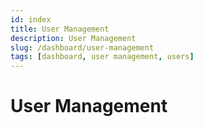 ```yaml
---
id: index
title: User Management
description: User Management
slug: /dashboard/user-management
tags: [dashboard, user management, users]
---
```


# User Management

